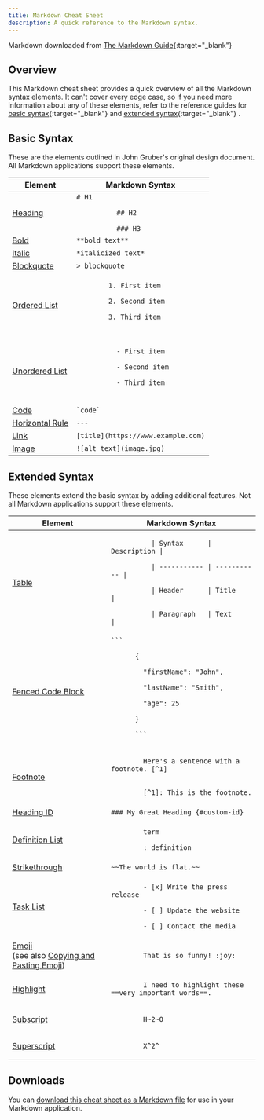 ```yaml
---
title: Markdown Cheat Sheet
description: A quick reference to the Markdown syntax.
---
```


Markdown downloaded from [The Markdown Guide](https://www.markdownguide.org){:target="_blank"}

## Overview

This Markdown cheat sheet provides a quick overview of all the Markdown syntax elements. It can't cover every edge case, so if you need more information about any of these elements, refer to the reference guides for [basic syntax](https://www.markdownguide.org/basic-syntax){:target="_blank"}  and [extended syntax](https://www.markdownguide.org/extended-syntax){:target="_blank"} .

## Basic Syntax

These are the elements outlined in John Gruber's original design document. All Markdown applications support these elements.

<table class="table table-bordered">
  <thead class="thead-light">
    <tr>
      <th>Element</th>
      <th>Markdown Syntax</th>
    </tr>
  </thead>
  <tbody>
    <tr>
      <td><a target="_blank" href="https://www.markdownguide.org/basic-syntax/#headings">Heading</a></td>
      <td><code># H1<br>
          ## H2<br>
          ### H3</code></td>
    </tr>
    <tr>
      <td><a target="_blank" href="https://www.markdownguide.org/basic-syntax/#bold">Bold</a></td>
      <td><code>**bold text**</code></td>
    </tr>
    <tr>
      <td><a target="_blank" href="https://www.markdownguide.org/basic-syntax/#italic">Italic</a></td>
      <td><code>*italicized text*</code></td>
    </tr>
    <tr>
      <td><a target="_blank" href="https://www.markdownguide.org/basic-syntax/#blockquotes-1">Blockquote</a></td>
      <td><code>> blockquote</code></td>
    </tr>
    <tr>
      <td><a target="_blank" href="https://www.markdownguide.org/basic-syntax/#ordered-lists">Ordered List</a></td>
      <td><code>
        1. First item<br>
        2. Second item<br>
        3. Third item<br>
      </code></td>
    </tr>
    <tr>
      <td><a target="_blank" href="https://www.markdownguide.org/basic-syntax/#unordered-lists">Unordered List</a></td>
      <td>
        <code>
          - First item<br>
          - Second item<br>
          - Third item<br>
        </code>
      </td>
    </tr>
    <tr>
      <td><a target="_blank" href="https://www.markdownguide.org/basic-syntax/#code">Code</a></td>
      <td><code>`code`</code></td>
    </tr>
    <tr>
      <td><a target="_blank" href="https://www.markdownguide.org/basic-syntax/#horizontal-rules">Horizontal Rule</a></td>
      <td><code>---</code></td>
    </tr>
    <tr>
      <td><a target="_blank" href="https://www.markdownguide.org/basic-syntax/#links">Link</a></td>
      <td><code>[title](https://www.example.com)</code></td>
    </tr>
    <tr>
      <td><a target="_blank" href="https://www.markdownguide.org/basic-syntax/#images-1">Image</a></td>
      <td><code>![alt text](image.jpg)</code></td>
    </tr>
  </tbody>
</table>

## Extended Syntax

These elements extend the basic syntax by adding additional features. Not all Markdown applications support these elements.

<table class="table table-bordered">
  <thead class="thead-light">
    <tr>
      <th>Element</th>
      <th>Markdown Syntax</th>
    </tr>
  </thead>
  <tbody>
    <tr>
      <td><a target="_blank" href="https://www.markdownguide.org/extended-syntax/#tables">Table</a></td>
      <td><code>
          | Syntax      | Description |<br>
          | ----------- | ----------- |<br>
          | Header      | Title       |<br>
          | Paragraph   | Text        |
      </code></td>
    </tr>
    <tr>
      <td><a target="_blank" href="https://www.markdownguide.org/extended-syntax/#fenced-code-blocks">Fenced Code Block</a></td>
      <td><code>```<br>
      {<br>
      &nbsp;&nbsp;"firstName": "John",<br>
      &nbsp;&nbsp;"lastName": "Smith",<br>
      &nbsp;&nbsp;"age": 25<br>
      }<br>
      ```
      </code></td>
    </tr>
    <tr>
      <td><a target="_blank" href="https://www.markdownguide.org/extended-syntax/#footnotes">Footnote</a></td>
      <td><code>
        Here's a sentence with a footnote. [^1]<br><br>
        [^1]: This is the footnote.
      </code></td>
    </tr>
    <tr>
      <td><a target="_blank" href="https://www.markdownguide.org/extended-syntax/#heading-ids">Heading ID</a></td>
      <td><code>### My Great Heading {#custom-id}</code></td>
    </tr>
    <tr>
      <td><a target="_blank" href="https://www.markdownguide.org/extended-syntax/#definition-lists">Definition List</a></td>
      <td><code>
        term<br>
        : definition
      </code></td>
    </tr>
    <tr>
      <td><a target="_blank" href="https://www.markdownguide.org/extended-syntax/#strikethrough">Strikethrough</a></td>
      <td><code>~~The world is flat.~~</code></td>
    </tr>
    <tr>
      <td><a target="_blank" href="https://www.markdownguide.org/extended-syntax/#task-lists">Task List</a></td>
      <td><code>
        - [x] Write the press release<br>
        - [ ] Update the website<br>
        - [ ] Contact the media
      </code></td>
    </tr>
    <tr>
      <td><a target="_blank" href="https://www.markdownguide.org/extended-syntax/#emoji">Emoji</a><br>(see also <a target="_blank" href="https://www.markdownguide.org/extended-syntax/#copying-and-pasting-emoji">Copying and Pasting Emoji</a>)</td>
      <td><code>
        That is so funny! :joy:
      </code></td>
    </tr>
    <tr>
      <td><a target="_blank" href="https://www.markdownguide.org/extended-syntax/#highlight">Highlight</a></td>
      <td><code>
        I need to highlight these ==very important words==.
      </code></td>
    </tr>
    <tr>
      <td><a target="_blank" href="https://www.markdownguide.org/extended-syntax/#subscript">Subscript</a></td>
      <td><code>
        H~2~O
      </code></td>
    </tr>
    <tr>
      <td><a target="_blank" href="https://www.markdownguide.org/extended-syntax/#superscript">Superscript</a></td>
      <td><code>
        X^2^
      </code></td>
    </tr>
  </tbody>
</table>

## Downloads

You can <a href="/assets/markdown-cheat-sheet.md" download="markdown-cheat-sheet.md">download this cheat sheet as a Markdown file</a> for use in your Markdown application.
